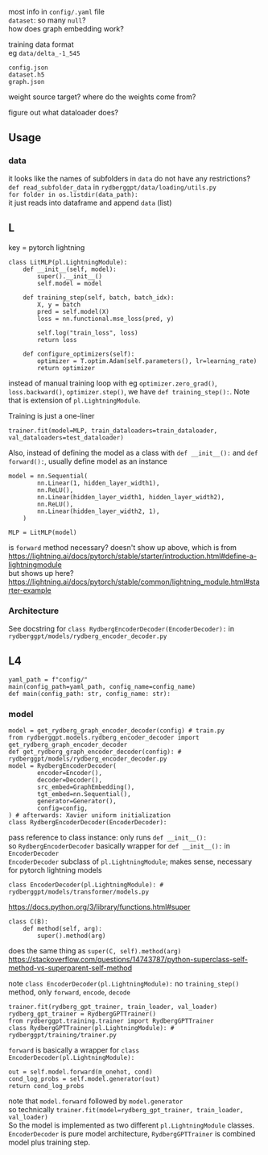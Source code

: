 most info in `config/.yaml` file  
`dataset`: so many `null`?  
how does graph embedding work?



training data format  
eg `data/delta_-1_545`
```
config.json
dataset.h5
graph.json
```

weight source target? where do the weights come from?

figure out what dataloader does?
## Usage

### data
it looks like the names of subfolders in `data` do not have any restrictions?  
`def read_subfolder_data` in `rydberggpt/data/loading/utils.py`  
`for folder in os.listdir(data_path):`  
it just reads into dataframe and append `data` (list)

## L
key = pytorch lightning
```
class LitMLP(pl.LightningModule):
    def __init__(self, model):
        super().__init__()
        self.model = model

    def training_step(self, batch, batch_idx):
        X, y = batch
        pred = self.model(X)
        loss = nn.functional.mse_loss(pred, y)

        self.log("train_loss", loss)
        return loss

    def configure_optimizers(self):
        optimizer = T.optim.Adam(self.parameters(), lr=learning_rate)
        return optimizer
```
instead of manual training loop with eg `optimizer.zero_grad()`, `loss.backward()`, `optimizer.step()`, we have `def training_step():`. Note that is extension of `pl.LightningModule`.

Training is just a one-liner
```
trainer.fit(model=MLP, train_dataloaders=train_dataloader, val_dataloaders=test_dataloader)
```

Also, instead of defining the model as a class with `def __init__():` and `def forward():`, usually define model as an instance
```
model = nn.Sequential(
        nn.Linear(1, hidden_layer_width1),
        nn.ReLU(),
        nn.Linear(hidden_layer_width1, hidden_layer_width2),
        nn.ReLU(),
        nn.Linear(hidden_layer_width2, 1),
    )
    
MLP = LitMLP(model)
```
is `forward` method necessary? doesn't show up above, which is from  
https://lightning.ai/docs/pytorch/stable/starter/introduction.html#define-a-lightningmodule  
but shows up here?  
https://lightning.ai/docs/pytorch/stable/common/lightning_module.html#starter-example
### Architecture
See docstring for `class RydbergEncoderDecoder(EncoderDecoder):` in `rydberggpt/models/rydberg_encoder_decoder.py`

## L4
```
yaml_path = f"config/"
main(config_path=yaml_path, config_name=config_name)
def main(config_path: str, config_name: str):
```

### model
```
model = get_rydberg_graph_encoder_decoder(config) # train.py
from rydberggpt.models.rydberg_encoder_decoder import get_rydberg_graph_encoder_decoder
def get_rydberg_graph_encoder_decoder(config): # rydberggpt/models/rydberg_encoder_decoder.py
model = RydbergEncoderDecoder(
        encoder=Encoder(),
        decoder=Decoder(),
        src_embed=GraphEmbedding(),
        tgt_embed=nn.Sequential(),
        generator=Generator(),
        config=config,
) # afterwards: Xavier uniform initialization
class RydbergEncoderDecoder(EncoderDecoder):
```
pass reference to class instance: only runs `def __init__():`  
so `RydbergEncoderDecoder` basically wrapper for `def __init__():` in `EncoderDecoder`  
`EncoderDecoder` subclass of `pl.LightningModule`; makes sense, necessary for pytorch lightning models
```
class EncoderDecoder(pl.LightningModule): # rydberggpt/models/transformer/models.py
```

https://docs.python.org/3/library/functions.html#super
```
class C(B):
    def method(self, arg):
        super().method(arg)
```
does the same thing as `super(C, self).method(arg)`  
https://stackoverflow.com/questions/14743787/python-superclass-self-method-vs-superparent-self-method

note `class EncoderDecoder(pl.LightningModule):` no `training_step()` method, only `forward`, `encode`, `decode`

```
trainer.fit(rydberg_gpt_trainer, train_loader, val_loader)
rydberg_gpt_trainer = RydbergGPTTrainer()
from rydberggpt.training.trainer import RydbergGPTTrainer
class RydbergGPTTrainer(pl.LightningModule): # rydberggpt/training/trainer.py
```
`forward` is basically a wrapper for `class EncoderDecoder(pl.LightningModule):`
```
out = self.model.forward(m_onehot, cond)
cond_log_probs = self.model.generator(out)
return cond_log_probs
```
note that `model.forward` followed by `model.generator`  
so technically `trainer.fit(model=rydberg_gpt_trainer, train_loader, val_loader)`  
So the model is implemented as two different `pl.LightningModule` classes. `EncoderDecoder` is pure model architecture, `RydbergGPTTrainer` is combined model plus training step.

